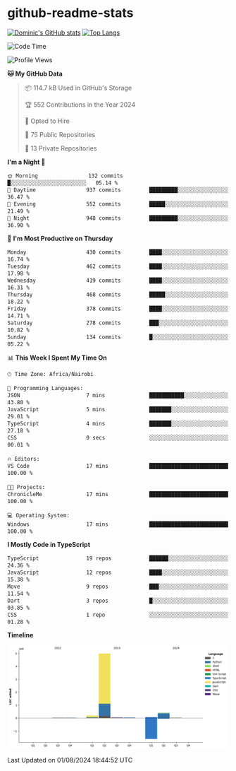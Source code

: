 # github-readme-stats
[![Dominic's GitHub stats](https://github-readme-stats.vercel.app/api?username=Domengo&show_icons=true)](https://github.com/anuraghazra/github-readme-stats)
[![Top Langs](https://github-readme-stats.vercel.app/api/top-langs/?username=Domengo&show_icons=true)](https://github.com/Domengo/github-readme-stats)

<!--START_SECTION:waka-->
![Code Time](http://img.shields.io/badge/Code%20Time-779%20hrs%2036%20mins-blue)

![Profile Views](http://img.shields.io/badge/Profile%20Views-0-blue)

**🐱 My GitHub Data** 

> 📦 114.7 kB Used in GitHub's Storage 
 > 
> 🏆 552 Contributions in the Year 2024
 > 
> 💼 Opted to Hire
 > 
> 📜 75 Public Repositories 
 > 
> 🔑 13 Private Repositories 
 > 
**I'm a Night 🦉** 

```text
🌞 Morning                132 commits         █░░░░░░░░░░░░░░░░░░░░░░░░   05.14 % 
🌆 Daytime                937 commits         █████████░░░░░░░░░░░░░░░░   36.47 % 
🌃 Evening                552 commits         █████░░░░░░░░░░░░░░░░░░░░   21.49 % 
🌙 Night                  948 commits         █████████░░░░░░░░░░░░░░░░   36.90 % 
```
📅 **I'm Most Productive on Thursday** 

```text
Monday                   430 commits         ████░░░░░░░░░░░░░░░░░░░░░   16.74 % 
Tuesday                  462 commits         ████░░░░░░░░░░░░░░░░░░░░░   17.98 % 
Wednesday                419 commits         ████░░░░░░░░░░░░░░░░░░░░░   16.31 % 
Thursday                 468 commits         █████░░░░░░░░░░░░░░░░░░░░   18.22 % 
Friday                   378 commits         ████░░░░░░░░░░░░░░░░░░░░░   14.71 % 
Saturday                 278 commits         ███░░░░░░░░░░░░░░░░░░░░░░   10.82 % 
Sunday                   134 commits         █░░░░░░░░░░░░░░░░░░░░░░░░   05.22 % 
```


📊 **This Week I Spent My Time On** 

```text
🕑︎ Time Zone: Africa/Nairobi

💬 Programming Languages: 
JSON                     7 mins              ███████████░░░░░░░░░░░░░░   43.80 % 
JavaScript               5 mins              ███████░░░░░░░░░░░░░░░░░░   29.01 % 
TypeScript               4 mins              ███████░░░░░░░░░░░░░░░░░░   27.18 % 
CSS                      0 secs              ░░░░░░░░░░░░░░░░░░░░░░░░░   00.01 % 

🔥 Editors: 
VS Code                  17 mins             █████████████████████████   100.00 % 

🐱‍💻 Projects: 
ChronicleMe              17 mins             █████████████████████████   100.00 % 

💻 Operating System: 
Windows                  17 mins             █████████████████████████   100.00 % 
```

**I Mostly Code in TypeScript** 

```text
TypeScript               19 repos            ██████░░░░░░░░░░░░░░░░░░░   24.36 % 
JavaScript               12 repos            ████░░░░░░░░░░░░░░░░░░░░░   15.38 % 
Move                     9 repos             ███░░░░░░░░░░░░░░░░░░░░░░   11.54 % 
Dart                     3 repos             █░░░░░░░░░░░░░░░░░░░░░░░░   03.85 % 
CSS                      1 repo              ░░░░░░░░░░░░░░░░░░░░░░░░░   01.28 % 
```



**Timeline**

![Lines of Code chart](https://raw.githubusercontent.com/Domengo/Domengo/main/assets/bar_graph.png)


 Last Updated on 01/08/2024 18:44:52 UTC
<!--END_SECTION:waka-->



